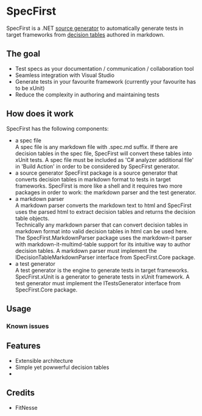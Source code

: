 # SpecFirst
SpecFirst is a .NET [source generator](https://devblogs.microsoft.com/dotnet/introducing-c-source-generators/) to automatically generate tests in target frameworks from [decision tables](https://github.com/yinghuaxuan/spec-first/blob/develop/tests/SpecFirst.Specs/DecisionTable/Validator/DecisionTable.spec.md) authored in markdown.

## The goal
- Test specs as your documentation / communication / collaboration tool
- Seamless integration with Visual Studio
- Generate tests in your favourite framework (currently your favourite has to be xUnit)
- Reduce the complexity in authoring and maintaining tests

## How does it work
SpecFirst has the following components:
- a spec file  
A spec file is any markdown file with .spec.md suffix. If there are decision tables in the spec file, SpecFirst will convert these tables into xUnit tests. A spec file must be included as 'C# analyzer additional file' in 'Build Action' in order to be considered by SpecFirst generator.
- a source generator
SpecFirst package is a source generator that converts decision tables in markdown format to tests in target frameworks. SpecFirst is more like a shell and it requires two more packages in order to work: the markdown parser and the test generator.
- a markdown parser  
A markdown parser converts the markdown text to html and SpecFirst uses the parsed html to extract decision tables and returns the decision table objects.  
Technically any markdown parser that can convert decision tables in markdown format into valid decision tables in html can be used here. The SpecFirst.MarkdownParser package uses the markdown-it parser with markdown-it-multimd-table support for its intuitive way to author decision tables. A markdown parser must implement the IDecisionTableMarkdownParser interface from SpecFirst.Core package.   
- a test generator  
A test generator is the engine to generate tests in target frameworks. SpecFirst.xUnit is a generator to generate tests in xUnit framework. A test generator must implement the ITestsGenerator interface from SpecFirst.Core package.   

## Usage

### Known issues

## Features
- Extensible architecture
- Simple yet powwerful decision tables
- 

## Credits
- FitNesse